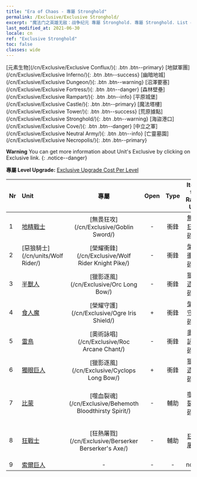 ```yaml
---
title: "Era of Chaos - 專屬 Stronghold"
permalink: /Exclusive/Exclusive Stronghold/
excerpt: "魔法门之英雄无敌：战争纪元 專屬 Stronghold. 專屬 Stronghold. List of 專屬 Stronghold in Era of Chaos"
last_modified_at: 2021-06-30
locale: cn
ref: "Exclusive Stronghold"
toc: false
classes: wide
---
```

 [元素生物](/cn/Exclusive/Exclusive Conflux/){: .btn .btn--primary} [地獄軍團](/cn/Exclusive/Exclusive Inferno/){: .btn .btn--success} [幽暗地城](/cn/Exclusive/Exclusive Dungeon/){: .btn .btn--warning} [沼澤要塞](/cn/Exclusive/Exclusive Fortress/){: .btn .btn--danger} [森林壁壘](/cn/Exclusive/Exclusive Rampart/){: .btn .btn--info} [平原城堡](/cn/Exclusive/Exclusive Castle/){: .btn .btn--primary} [魔法塔樓](/cn/Exclusive/Exclusive Tower/){: .btn .btn--success} [荒原據點](/cn/Exclusive/Exclusive Stronghold/){: .btn .btn--warning} [海盜港口](/cn/Exclusive/Exclusive Cove/){: .btn .btn--danger} [中立之軍](/cn/Exclusive/Exclusive Neutral Army/){: .btn .btn--info} [亡靈墓園](/cn/Exclusive/Exclusive Necropolis/){: .btn .btn--primary} 

**Warning** You can get more information about Unit's Exclusive by clicking on Exclusive link. 
{: .notice--danger}

 **專屬 Level Upgrade:** [Exclusive Upgrade Cost Per Level](/Exclusive/ExclusiveUpgradeCostPerLevel/)

  | Nr |         Unit        | 專屬 | Open  |    Type   |  Item to Rank UP      |  塗裝   |
  |:---|:--------------------|:-------------:|:-----:|:---------:|:---------------------:|:-------:|
  | 1  | [地精戰士](/cn/units/Goblin/) | [無畏狂攻](/cn/Exclusive/Goblin Sword/) | - | 衝鋒 | [無畏狂攻碎片](/cn/Items/con_912/) | - |
  | 2  | [惡狼騎士](/cn/units/Wolf Rider/) | [榮耀衝鋒](/cn/Exclusive/Wolf Rider Knight Pike/) | - | 衝鋒 | [榮耀衝鋒碎片](/cn/Items/con_916/) | - |
  | 3  | [半獸人](/cn/units/Orc/) | [獵影逐風](/cn/Exclusive/Orc Long Bow/) | - | 衝鋒 | [獵影逐風碎片](/cn/Items/con_914/) | - |
  | 4  | [食人魔](/cn/units/Ogre/) | [榮耀守護](/cn/Exclusive/Ogre Iris Shield/) | + | 衝鋒 | [榮耀守護碎片](/cn/Items/con_913/) | - |
  | 5  | [雷鳥](/cn/units/Roc/) | [奧術詠唱](/cn/Exclusive/Roc Arcane Chant/) | - | 衝鋒 | [奧術詠唱碎片](/cn/Items/con_915/) | - |
  | 6  | [獨眼巨人](/cn/units/Cyclops/) | [獵影逐風](/cn/Exclusive/Cyclops Long Bow/) | + | 衝鋒 | [獵影逐風碎片](/cn/Items/con_914/) | - |
  | 7  | [比蒙](/cn/units/Behemoth/) | [噬血裂魂](/cn/Exclusive/Behemoth Bloodthirsty Spirit/) | - | 輔助 | [噬血裂魂碎片](/cn/Items/con_982/) | [噬血裂魂特效塗裝](/cn/Items/con_650/) |
  | 8  | [狂戰士](/cn/units/Berserker/) | [狂熱屠戮](/cn/Exclusive/Berserker Berserker's Axe/) | - | 輔助 | [狂熱屠戮](/cn/Items/con_983/) | [狂熱屠戮特效塗裝](/cn/Items/con_651/) |
  | 9  | [索爾巨人](/cn/units/Troll/) | - | - | - | none | none |

